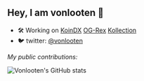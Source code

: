 ## Hey, I am vonlooten 👋

- 🛠️ Working on [KoinDX](https://koindx.com) [OG-Rex](https://ogrex.io) [Kollection](https://kollection.app) 
- 🐦 twitter: [@vonlooten](https://twitter.com/vonlooten)


*My public contributions:*

![Vonlooten's GitHub stats](https://github-readme-stats.vercel.app/api?username=vonlooten&theme=merko&rank_icon=github)
